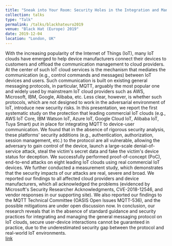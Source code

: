 ```yaml
---
title: "Sneak into Your Room: Security Holes in the Integration and Management of Messaging Protocols on Commercial IoT Clouds"
collection: talks
type: "Talk"
permalink: /talks/blackhateuro2019
venue: "Black Hat (Europe) 2019"
date: 2019-12-04
location: "London, UK"
---
```


With the increasing popularity of the Internet of Things (IoT), many IoT clouds have emerged to help device manufacturers connect their devices to customers and offload the communication management to cloud providers. At the center of such IoT cloud services is the mechanism that mediates the communication (e.g., control commands and messages) between IoT devices and users. Such communication is built on existing general messaging protocols, in particular, MQTT, arguably the most popular one and widely used by mainstream IoT cloud providers such as AWS, Microsoft, IBM, Google, Alibaba, etc. Less clear, however, is whether such protocols, which are not designed to work in the adversarial environment of IoT, introduce new security risks. In this presentation, we report the first systematic study on the protection that leading commercial IoT clouds (e.g., AWS IoT Core, IBM Watson IoT, Azure IoT, Google Cloud IoT, Alibaba IoT, Tuya Smart) put in place for integrating MQTT to device-user communication. We found that in the absence of rigorous security analysis, these platforms' security additions (e.g., authentication, authorization, session management, etc.) to the protocol are all vulnerable, allowing the adversary to gain control of the device, launch a large-scale denial-of-service attack, steal the victim's secret data and fake the victim's device status for deception. We successfully performed proof-of-concept (PoC), end-to-end attacks on eight leading IoT clouds using real commercial IoT devices. We further conducted a measurement study, which demonstrates that the security impacts of our attacks are real, severe and broad. We reported our findings to all affected cloud providers and device manufacturers, which all acknowledged the problems (evidenced by Microsoft's Security Researcher Acknowledgments, CVE-2018-12546, and vendor responses in our supporting site). We also reported our findings to the MQTT Technical Committee (OASIS Open Issues MQTT-536), and the possible mitigations are under open discussion now. In conclusion, our research reveals that in the absence of standard guidance and security practices for integrating and managing the general messaging protocol on IoT clouds, secure user-device interactions cannot be guaranteed in practice, due to the underestimated security gap between the protocol and real-world IoT environments. <br>[link](https://www.blackhat.com/eu-19/briefings/schedule/#sneak-into-your-room-security-holes-in-the-integration-and-management-of-messaging-protocols-on-commercial-iot-clouds-17247)



